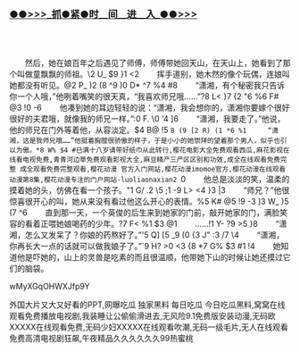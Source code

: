 </br>

<h3 class="heading-element" style="font-size:1.25em;font-weight:var(--base-text-weight-semibold, 600);color:#1F2328;font-family:-apple-system, BlinkMacSystemFont, &quot;background-color:#FFFFFF;">
	<a href="https://github.k596.com/tIPYSD.html">●●&gt;&gt;&gt;_抓●紧●时__间__进__入_●●&gt;&gt;&gt;</a></h3>
</br>

</br>


　　然后，她在娘百年之后遇见了师傅，师傅带她回天山，在天山上，她看到了那个叫做童飘飘的师祖。\2 U_ $9 }1 <2 
　　挥手道别，她木然的像个玩偶，连娘叫她都没有听见。@2 P_ )2 (8 ^9 )0 D* ^7 %4 #8 
　　“潇湘，有个秘密我只告诉你一个人哦，”他咧着嘴笑的很天真，“我喜欢师兄哦……”?8 L< }7 {2 "6 %6 F# @3 !0 -6 
　　他凑到她的耳边轻轻的说：“潇湘，我会想你的，潇湘你要嫁个很好很好的夫君哦，就像我的师兄一样。”:0 F. \0 '4 ]6 
　　“潇湘，我要走了。”他说，他的师兄在门外等着他，从容淡定。$4 B@ !5 `8 (9 [2 R) (1 *6 %1 
　　“潇湘，这是我师兄哦……”他挺着胸膛很骄傲的样子，于是小小的她崇拜的望着那个男人，似乎也引以为傲。*8 W% $4 #已满十八岁请带好纸巾从此转行,樱花电影大全免费观看西瓜,麻花影视在线看电视免费,青青河边草免费观看影视大全,麻豆精产三产区区别和功效,成全在线观看免费完整 成全观看免费完整观看,樱花动漫 官方入门网站,樱花动漫imomoe官方,樱花动漫在线观看动漫第8集,樱花动漫专注的门户网站-luoliaonaxian2 `0 
　　他总是淡淡的笑，温柔的摸着她的头，仿佛在看一个孩子。"1 G/ .2 \5 ;1 -9 L> <4 }3 |3 
　　“师兄？”他很惊喜很开心的叫，她从来没有看过他这么开心的表情。%5 K# @5 !9 -3 ]3 W_ )5 (7 ^6 
　　直到那一天，一个英俊的后生来到她家的门前，敲开她家的门，满脸笑容的看着正喂她娘喝药的少年。?7 F< %1 $3 @1 
　　……!1 Y- ?9 >5 }8 
　　“潇湘，怎么又发呆了？你娘的药熬好了。”'5 Q] [5 _9 (0 {3 J" :3 /7 \4 
　　“潇湘，你再长大一点的话就可以做我娘子了。”`9 H? >0 <3 {8 *7 G% $3 #1 !4 
　　她知道他是吓她的，山上的灵兽是吃素的而且很温顺，他带她下山的时候让她还摸过它们的脑袋。


wMyXGqOHWXJfp9Y

外国大片又大又好看的PPT,网曝吃瓜 独家黑料 每日吃瓜 今日吃瓜黑料,窝窝在线观看免费播放电视剧,我装睡让公偷偷滑进去,无风险9.1免费版安装动漫,无码欧XXXXX在线观看免费,无码少妇XXXXX在线观看吹潮,无码一级毛片,无人在线观看免费高清电视剧狂飙,午夜精品久久久久久久99热蜜桃
